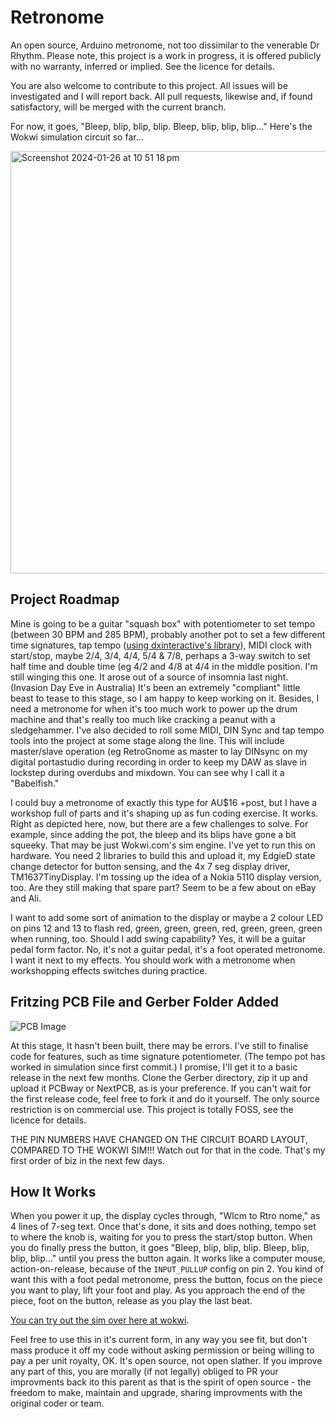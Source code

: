 # Retronome
An open source, Arduino metronome, not too dissimilar to the venerable Dr Rhythm. Please note, this project is a work in progress, it is offered publicly with no warranty, inferred or implied. See the licence for details.

You are also welcome to contribute to this project. All issues will be investigated and I will report back. All pull requests, likewise and, if found satisfactory, will be merged with the current branch.

For now, it goes, "Bleep, blip, blip, blip. Bleep, blip, blip, blip..." Here's the Wokwi simulation circuit so far...

<a href="https://wokwi.com/projects/387895335576882177" target="_blank"><img width="676" alt="Screenshot 2024-01-26 at 10 51 18 pm" src="https://github.com/crunchysteve/Retronome/assets/46626696/3d1bc020-caeb-465c-a704-16c57d75d0dc"></a>

## Project Roadmap
Mine is going to be a guitar "squash box" with potentiometer to set tempo (between 30 BPM and 285 BPM), probably another pot to set a few different time signatures, tap tempo ([using dxinteractive's library](https://github.com/dxinteractive/ArduinoTapTempo)), MIDI clock with start/stop, maybe 2/4, 3/4, 4/4, 5/4 & 7/8, perhaps a 3-way switch to set half time and double time (eg 4/2 and 4/8 at 4/4 in the middle position. I'm still winging this one. It arose out of a source of insomnia last night. (Invasion Day Eve in Australia) It's been an extremely "compliant" little beast to tease to this stage, so I am happy to keep working on it. Besides, I need a metronome for when it's too much work to power up the drum machine and that's really too much like cracking a peanut with a sledgehammer. I've also decided to roll some MIDI, DIN Sync and tap tempo tools into the project at some stage along the line. This will include master/slave operation (eg RetroGnome as master to lay DINsync on my digital portastudio during recording in order to keep my DAW as slave in lockstep during overdubs and mixdown. You can see why I call it a "Babelfish."

I could buy a metronome of exactly this type for AU$16 +post, but I have a workshop full of parts and it's shaping up as fun coding exercise. It works. Right as depicted here, now, but there are a few challenges to solve. For example, since adding the pot, the bleep and its blips have gone a bit squeeky. That may be just Wokwi.com's sim engine. I've yet to run this on hardware. You need 2 libraries to build this and upload it, my EdgieD state change detector for button sensing, and the 4x 7 seg display driver, TM1637TinyDisplay. I'm tossing up the idea of a Nokia 5110 display version, too. Are they still making that spare part? Seem to be a few about on eBay and Ali.

I want to add some sort of animation to the display or maybe a 2 colour LED on pins 12 and 13 to flash red, green, green, green, red, green, green, green when running, too. Should I add swing capability? Yes, it will be a guitar pedal form factor. No, it's not a guitar pedal, it's a foot operated metronome. I want it next to my effects. You should work with a metronome when workshopping effects switches during practice.

## Fritzing PCB File and Gerber Folder Added
![PCB Image](https://github.com/crunchysteve/Retronome/blob/main/RetroGnome_pcb.png)

At this stage, It hasn't been built, there may be errors. I've still to finalise code for features, such as time signature potentiometer. (The tempo pot has worked in simulation since first commit.) I promise, I'll get it to a basic release in the next few months. Clone the Gerber directory, zip it up and upload it PCBway or NextPCB, as is your preference. If you can't wait for the first release code, feel free to fork it and do it yourself. The only source restriction is on commercial use. This project is totally FOSS, see the licence for details.

THE PIN NUMBERS HAVE CHANGED ON THE CIRCUIT BOARD LAYOUT, COMPARED TO THE WOKWI SIM!!! Watch out for that in the code. That's my first order of biz in the next few days.

## How It Works
When you power it up, the display cycles through, "Wlcm to Rtro nome," as 4 lines of 7-seg text. Once that's done, it sits and does nothing, tempo set to where the knob is, waiting for you to press the start/stop button. When you do finally press the button, it goes "Bleep, blip, blip, blip. Bleep, blip, blip, blip..." until you press the button again. It works like a computer mouse, action-on-release, because of the ```INPUT_PULLUP``` config on pin 2. You kind of want this with a foot pedal metronome, press the button, focus on the piece you want to play, lift your foot and play. As you approach the end of the piece, foot on the button, release as you play the last beat.

[You can try out the sim over here at wokwi](https://wokwi.com/projects/387895335576882177).

Feel free to use this in it's current form, in any way you see fit, but don't mass produce it off my code without asking permission or being willing to pay a per unit royalty, OK. It's open source, not open slather. If you improve any part of this, you are morally (if not legally) obliged to PR your improvments back ito this parent as that is the spirit of open source - the freedom to make, maintain and upgrade, sharing improvments with the original coder or team.

